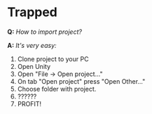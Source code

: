 Trapped
=======

**Q:** *How to import project?*

**A:** *It's very easy:*

1. Clone project to your PC
2. Open Unity
3. Open "File -> Open project..."
4. On tab "Open project" press "Open Other..."
5. Choose folder with project.
6. ??????
7. PROFIT!
